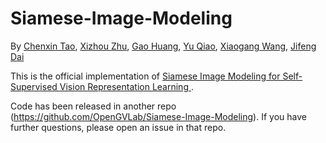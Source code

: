 # Siamese-Image-Modeling
By [Chenxin Tao](https://scholar.google.com/citations?user=sXHFIBkAAAAJ&hl=zh-CN),
[Xizhou Zhu](https://scholar.google.com/citations?user=02RXI00AAAAJ),
[Gao Huang](http://www.gaohuang.net/),
[Yu Qiao](https://scholar.google.com/citations?user=gFtI-8QAAAAJ&hl=en),
[Xiaogang Wang](http://www.ee.cuhk.edu.hk/~xgwang/),
[Jifeng Dai](https://jifengdai.org/)

This is the official implementation of [Siamese Image Modeling for Self-Supervised Vision Representation Learning
](https://arxiv.org/pdf/2206.01204.pdf). 

Code has been released in another repo (https://github.com/OpenGVLab/Siamese-Image-Modeling). If you have further questions, please open an issue in that repo.
